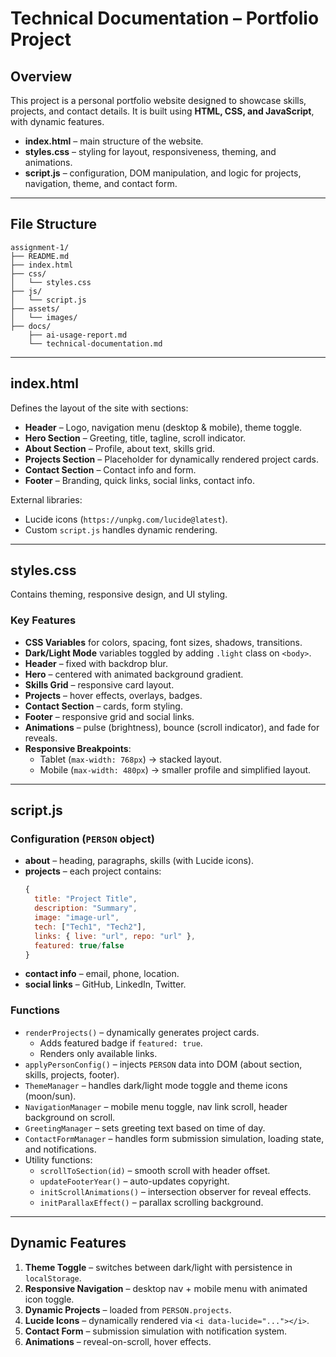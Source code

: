 # Technical Documentation – Portfolio Project  

## Overview  
This project is a personal portfolio website designed to showcase skills, projects, and contact details. It is built using **HTML, CSS, and JavaScript**, with dynamic features.  

- **index.html** – main structure of the website.
- **styles.css** – styling for layout, responsiveness, theming, and animations.
- **script.js** – configuration, DOM manipulation, and logic for projects, navigation, theme, and contact form. 

---

## File Structure  
```
assignment-1/
├── README.md
├── index.html
├── css/
│   └── styles.css
├── js/
│   └── script.js
├── assets/
│   └── images/
├── docs/
    ├── ai-usage-report.md
    └── technical-documentation.md

```

---

## index.html  
Defines the layout of the site with sections:  

- **Header** – Logo, navigation menu (desktop & mobile), theme toggle.  
- **Hero Section** – Greeting, title, tagline, scroll indicator.  
- **About Section** – Profile, about text, skills grid.  
- **Projects Section** – Placeholder for dynamically rendered project cards.  
- **Contact Section** – Contact info and form.  
- **Footer** – Branding, quick links, social links, contact info.  

External libraries:  
- Lucide icons (`https://unpkg.com/lucide@latest`).
- Custom `script.js` handles dynamic rendering.

---

## styles.css  
Contains theming, responsive design, and UI styling.  

### Key Features  
- **CSS Variables** for colors, spacing, font sizes, shadows, transitions.  
- **Dark/Light Mode** variables toggled by adding `.light` class on `<body>`.  
- **Header** – fixed with backdrop blur.  
- **Hero** – centered with animated background gradient.  
- **Skills Grid** – responsive card layout.  
- **Projects** – hover effects, overlays, badges.  
- **Contact Section** – cards, form styling.  
- **Footer** – responsive grid and social links.  
- **Animations** – pulse (brightness), bounce (scroll indicator), and fade for reveals.  
- **Responsive Breakpoints**:  
  - Tablet (`max-width: 768px`) → stacked layout.  
  - Mobile (`max-width: 480px`) → smaller profile and simplified layout.  

---

## script.js  

### Configuration (`PERSON` object)  
- **about** – heading, paragraphs, skills (with Lucide icons).  
- **projects** – each project contains:  
  ```js
  {
    title: "Project Title",
    description: "Summary",
    image: "image-url",
    tech: ["Tech1", "Tech2"],
    links: { live: "url", repo: "url" },
    featured: true/false
  }
  ```
- **contact info** – email, phone, location.  
- **social links** – GitHub, LinkedIn, Twitter.  

### Functions  
- `renderProjects()` – dynamically generates project cards.  
  - Adds featured badge if `featured: true`.  
  - Renders only available links.
- `applyPersonConfig()` – injects `PERSON` data into DOM (about section, skills, projects, footer).  
- `ThemeManager` – handles dark/light mode toggle and theme icons (moon/sun).  
- `NavigationManager` – mobile menu toggle, nav link scroll, header background on scroll.  
- `GreetingManager` – sets greeting text based on time of day.  
- `ContactFormManager` – handles form submission simulation, loading state, and notifications.  
- Utility functions:  
  - `scrollToSection(id)` – smooth scroll with header offset.  
  - `updateFooterYear()` – auto-updates copyright.  
  - `initScrollAnimations()` – intersection observer for reveal effects.  
  - `initParallaxEffect()` – parallax scrolling background.  

---

## Dynamic Features  
1. **Theme Toggle** – switches between dark/light with persistence in `localStorage`.  
2. **Responsive Navigation** – desktop nav + mobile menu with animated icon toggle.  
3. **Dynamic Projects** – loaded from `PERSON.projects`.  
4. **Lucide Icons** – dynamically rendered via `<i data-lucide="..."></i>`.  
5. **Contact Form** – submission simulation with notification system.  
6. **Animations** – reveal-on-scroll, hover effects.  
